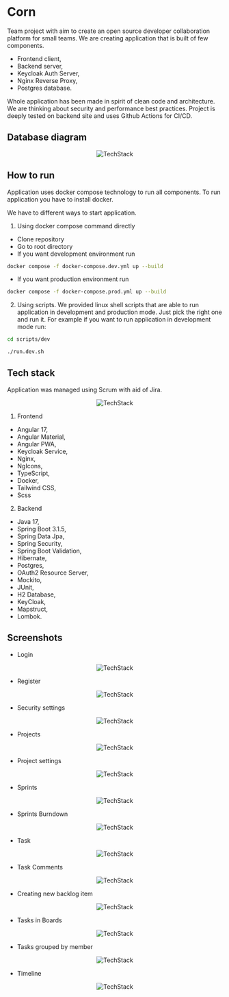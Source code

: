 # Corn

Team project with aim to create an open source developer collaboration platform for small teams. We are creating
application that is built of few components.

* Frontend client,
* Backend server,
* Keycloak Auth Server,
* Nginx Reverse Proxy,
* Postgres database.

Whole application has been made in spirit of clean code and architecture. We are thinking about security and performance
best practices. Project is deeply tested on backend site and uses Github Actions for CI/CD.

## Database diagram

<div align="center">
    <img src="screenshots/db.drawio.png" alt="TechStack">
</div>

## How to run

Application uses docker compose technology to run all components. To run application you have to install docker.

We have to different ways to start application.

1. Using docker compose command directly

* Clone repository 
* Go to root directory
* If you want development environment run 

```bash 
docker compose -f docker-compose.dev.yml up --build
```

* If you want production environment run

```bash
docker compose -f docker-compose.prod.yml up --build
```

2. Using scripts. We provided linux shell scripts that are able to run application in development and production mode. Just pick the right one and run it.
For example if you want to run application in development mode run:

```bash
cd scripts/dev

./run.dev.sh
```

## Tech stack

Application was managed using Scrum with aid of Jira.

<div align="center">
    <img src="screenshots/tech_stack.png" alt="TechStack">
</div>

1. Frontend

* Angular 17,
* Angular Material,
* Angular PWA,
* Keycloak Service,
* Nginx,
* NgIcons,
* TypeScript,
* Docker,
* Tailwind CSS,
* Scss

2. Backend

* Java 17,
* Spring Boot 3.1.5,
* Spring Data Jpa,
* Spring Security,
* Spring Boot Validation,
* Hibernate,
* Postgres,
* OAuth2 Resource Server,
* Mockito,
* JUnit,
* H2 Database,
* KeyCloak,
* Mapstruct,
* Lombok.

## Screenshots

* Login

<div align="center">
    <img src="screenshots/login.png" alt="TechStack">
</div>

* Register

<div align="center">
    <img src="screenshots/register.png" alt="TechStack">
</div>

* Security settings

<div align="center">
    <img src="screenshots/security_settings.png" alt="TechStack">
</div>

* Projects

<div align="center">
    <img src="screenshots/projects_list.png" alt="TechStack">
</div>

* Project settings

<div align="center">
    <img src="screenshots/project_settings.png" alt="TechStack">
</div>

* Sprints

<div align="center">
    <img src="screenshots/sprints.png" alt="TechStack">
</div>

* Sprints Burndown

<div align="center">
    <img src="screenshots/sprint_burndown.png" alt="TechStack">
</div>

* Task

<div align="center">
    <img src="screenshots/task.png" alt="TechStack">
</div>

* Task Comments

<div align="center">
    <img src="screenshots/task_comments.png" alt="TechStack">
</div>

* Creating new backlog item

<div align="center">
    <img src="screenshots/new_item.png" alt="TechStack">
</div>

* Tasks in Boards

<div align="center">
    <img src="screenshots/board_no_group.png" alt="TechStack">
</div>

* Tasks grouped by member

<div align="center">
    <img src="screenshots/board_group_member.png" alt="TechStack">
</div>

* Timeline

<div align="center">
    <img src="screenshots/timeline.png" alt="TechStack">
</div>

